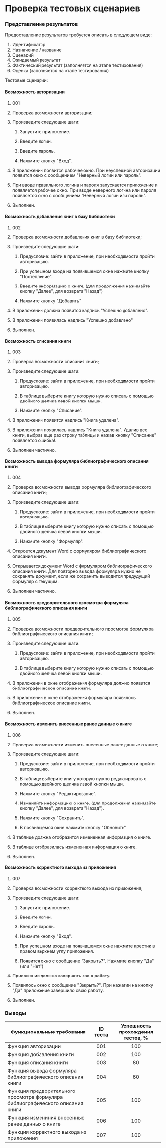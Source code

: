 ﻿# Проверка тестовых сценариев


### Представление результатов

Предоставление результатов требуется описать в следующем виде:

1. Идентификатор
2. Назначение / название
3. Сценарий
4. Ожидаемый результат
5. Фактический результат (заполняется на этапе тестирования)
6. Оценка (заполняется на этапе тестирования)

Тестовые сценарии:

#### Возможность авторизации

1. 001

2. Проверка возможности авторизации;

3. Произведите следующие шаги:

   1. Запустите приложение.

   2. Введите логин.

   3. Введите пароль.

   4. Нажмите кнопку "Вход".

4. В приложении появится рабочее окно. При неуспешной авторизации появится окно с сообщением "Неверный логин или пароль".

5. При вводе правильного логина и пароля запускается приложение и появляется рабочее окно. При вводе неверного логина или пароля появляется окно с сообщением "Неверный логин или пароль". 

6. Выполнен.

#### Возможность добавления книг в базу библиотеки

1. 002

2. Проверка возможности добавления книг в базу библиотеки;

3. Произведите следующие шаги:

   1. Предусловие: зайти в приложение, при необходимости пройти авторизацию.

   2. При успешном входе на появившемся окне нажмите кнопку "Постепление".
 
   3. Введите информацию о книге. (для продолжения нажимайте кнопку "Далее", для возврата "Назад")
  
   4. Нажмите кнопку "Добавить"

4. В приложении должна появится надпись "Успешно добавлено".

5. В приложении появилась надпись "Успешно добавлено"

6. Выполнен.


#### Возможность списания книги

1. 003

2. Проверка возможности списания книги;

3. Произведите следующие шаги:

   1. Предусловие: зайти в приложение, при необходимости пройти авторизацию.

   2. В таблице выберите книгу которую нужно списать с помощью двойного щелчка левой кнопки мыши.

   3. Нажмите кнопку "Списание".
 
4. В приложении появится надпись "Книга удалена".

5. В приложении появилась надпись "Книга удалена". Удалив все книги, выбрав еще раз строку таблицы и нажав кнопку "Cписание" появляется ошибка!.

6. Выполнен частично.

#### Возможность вывода формуляра библиографического описания книги

1. 004

2. Проверка возможности вывода формуляра библиографического описания книги;

3. Произведите следующие шаги:

   1. Предусловие: зайти в приложение, при необходимости пройти авторизацию.

   2. В таблице выберите книгу которую нужно списать с помощью двойного щелчка левой кнопки мыши.

   3. Нажмите кнопку "Формуляр".
 
4. Откроется документ Word c формуляром библиографического описания книги.

5. Открывается документ Word c формуляром библиографического описания книги. Для повторно вывода формуляра нужно не сохранять документ, если же сохранить выводится предудущий формуляр с текущим.

6. Выполнен частично.


#### Возможность предворительного просмотра формуляра библиографического описания книги

1. 005

2. Проверка возможности предворительного просмотра формуляра библиографического описания книги;

3. Произведите следующие шаги:

   1. Предусловие: зайти в приложение, при необходимости пройти авторизацию.

   2. В таблице выберите книгу которую нужно списать с помощью двойного щелчка левой кнопки мыши.

4. В приложении в окне отображения формуляра должно появится библиографическое описание книги. 

5. В приложении в окне отображения формуляра появилось библиографическое описание книги. 

6. Выполнен.



#### Возможность изменить внесенные ранее данные о книге

1. 006

2. Проверка возможности изменить внесенные ранее данные о книге;

3. Произведите следующие шаги:

   1. Предусловие: зайти в приложение, при необходимости пройти авторизацию.

   2. В таблице выберите книгу которую нужно редактировать с помощью двойного щелчка левой кнопки мыши.

   3. Нажмите кнопку "Редактирование".

   4. Изменяйте информацию о книге. (для продолжения нажимайте кнопку "Далее", для возврата "Назад").
  
   5. Нажмите кнопку "Сохранить".
  
   6. В появивщемся окне нажмите кнопку "Обновить"

4. В таблице должна отобразится измененная информация о книге.

5. В таблице отобразилась измененная информация о книге.

6. Выполнен.


#### Возможность корректного выхода из приложения

1. 007

2. Проверка возможности корректного выхода из приложения;

3. Произведите следующие шаги:

   1. Запустите приложение.

   2. Введите логин.

   3. Введите пароль.

   4. Нажмите кнопку "Вход".

   5. При успешном входе на появившемся окне нажмите крестик в правом верхнем углу приложения.
 
   6. Появится окно с сообщение "Закрыть?". Нажмите кнопку "Да" (или "Нет")

4. Приложение должно завершить свою работу.

5. Появилось окно с сообщение "Закрыть?". При нажатии на кнопку "Да" приложение завершило свою работу.

6. Выполнен.




### Выводы



| Функциональные требования                | ID теста | Успешность прохождения тестов, % |
| ---------------------------------------- | :------: | :------------------------------: |
| Функция авторизации		                |    001   |   100  |
| Функция добавления книги                 |    002   |   100  |
| Функция списания книги                   |    003   |  80   |
| Функция вывода формуляра библиографического описания книги                 |    004    |  60 |
| Функция предворительного просмотра формуляра библиографического описания книги                 |    005    | 100  |
| Функция измениния внесенных ранее данных о книге               |    006    |  100 |
| Функция корректного выхода из приложения               |    007    | 100  |
